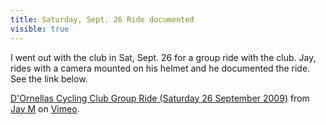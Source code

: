 ---title: Saturday, Sept. 26 Ride documentedvisible: true---I went out with the club in Sat, Sept. 26 for a group ride with the club. Jay, rides with a camera mounted on his helmet and he documented the ride. See the link below.



[D'Ornellas Cycling Club Group Ride (Saturday 26 September 2009)][10] from [Jay M][11] on [Vimeo][12].

 [10]: http://vimeo.com/6902418
 [11]: http://vimeo.com/user2185542
 [12]: http://vimeo.com